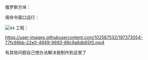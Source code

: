 俄罗斯方块：

用命令窗口运行：

![ss](https://user-images.githubusercontent.com/102587532/197373053-4b484f87-ca1b-4af0-8da7-bc0358bf90b8.PNG)
工程：


https://user-images.githubusercontent.com/102587532/197373054-77fc69bb-22e0-4949-9693-89c9a8db65f0.mp4





有其他问题自己想办法解决我制作到这里了
